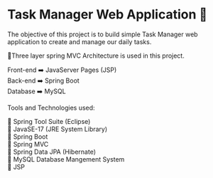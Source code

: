 # Task Manager Web Application 📑

The objective of this project is to build simple Task Manager web application to create and manage our daily tasks.

📖Three layer spring MVC Architecture is used in this project.

Front-end ➡️ JavaServer Pages (JSP)<br>
Back-end ➡️ Spring Boot<br>
Database ➡️ MySQL<br>

Tools and Technologies used:

📂 Spring Tool Suite (Eclipse)<br>
📂 JavaSE-17 (JRE System Library)<br>
📂 Spring Boot<br>
📂 Spring MVC<br>
📂 Spring Data JPA (Hibernate)<br>
📂 MySQL Database Mangement System<br>
📂 JSP<br>
